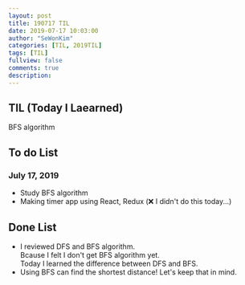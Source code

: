 ```yaml
---
layout: post
title: 190717 TIL
date: 2019-07-17 10:03:00
author: "SeWonKim"
categories: [TIL, 2019TIL]
tags: [TIL]
fullview: false
comments: true
description: 
---
```


## TIL (Today I Laearned)
BFS algorithm

## To do List 
### July 17, 2019
* Study BFS algorithm
* Making timer app using React, Redux (❌ I didn't do this today...)

## Done List
* I reviewed DFS and BFS algorithm.\
Bcause I felt I don't get BFS algorithm yet.\
Today I learned the difference between DFS and BFS.
* Using BFS can find the shortest distance! Let's keep that in mind.
